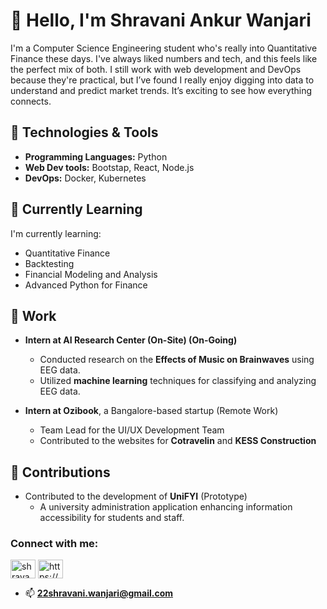 # 👋 Hello, I'm Shravani Ankur Wanjari  
I'm a Computer Science Engineering student who's really into Quantitative Finance these days. I've always liked numbers and tech, and this feels like the perfect mix of both. I still work with web development and DevOps because they're practical, but I’ve found I really enjoy digging into data to understand and predict market trends. It’s exciting to see how everything connects.

## 🔧 Technologies & Tools  

- **Programming Languages:** Python
- **Web Dev tools:** Bootstap, React, Node.js
- **DevOps:** Docker, Kubernetes

## 🌱 Currently Learning  

I'm currently learning:  

- Quantitative Finance
- Backtesting  
- Financial Modeling and Analysis  
- Advanced Python for Finance  

## 💼 Work  

- **Intern at AI Research Center (On-Site) (On-Going)**  
  - Conducted research on the **Effects of Music on Brainwaves** using EEG data.  
  - Utilized **machine learning** techniques for classifying and analyzing EEG data.  

- **Intern at Ozibook**, a Bangalore-based startup (Remote Work)  
  - Team Lead for the UI/UX Development Team  
  - Contributed to the websites for **Cotravelin** and **KESS Construction**  

## 🤝 Contributions  

- Contributed to the development of **UniFYI** (Prototype)  
  - A university administration application enhancing information accessibility for students and staff.  

<h3 align="left">Connect with me:</h3>  
<p align="left">  
<a href="https://twitter.com/shravaniwanjari" target="blank"><img align="center" src="https://raw.githubusercontent.com/rahuldkjain/github-profile-readme-generator/master/src/images/icons/Social/twitter.svg" alt="shravaniwanjari" height="30" width="40" /></a>  
<a href="https://linkedin.com/in/https://www.linkedin.com/in/shravani-wanjari-2197ba22a/" target="blank"><img align="center" src="https://raw.githubusercontent.com/rahuldkjain/github-profile-readme-generator/master/src/images/icons/Social/linked-in-alt.svg" alt="https://www.linkedin.com/in/shravani-wanjari-2197ba22a/" height="30" width="40" /></a>  
</p>  

- 📫 **22shravani.wanjari@gmail.com**  
